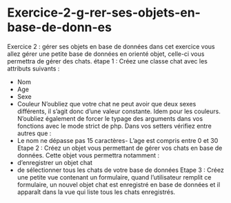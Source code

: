 # Exercice-2-g-rer-ses-objets-en-base-de-donn-es

Exercice 2 : gérer ses objets en base de données
dans cet exercice vous allez gérer une petite base de données en orienté objet, celle-ci vous
permettra de gérer des chats.
étape 1 :
Créez une classe chat avec les attributs suivants :
- Nom
- Age
- Sexe
- Couleur
N’oubliez que votre chat ne peut avoir que deux sexes différents, il s’agit donc d’une valeur
constante. Idem pour les couleurs.
N’oubliez également de forcer le typage des arguments dans vos fonctions avec le mode strict de
php.
Dans vos setters vérifiez entre autres que :
- Le nom ne dépasse pas 15 caractères- L’age est compris entre 0 et 30
Etape 2 :
Créez un objet vous permettant de gérer vos chats en base de données. Cette objet vous permettra
notamment :
- d’enregistrer un objet chat
- de sélectionner tous les chats de votre base de données
Etape 3 :
Créez une petite vue contenant un formulaire, quand l’utilisateur remplit ce formulaire, un nouvel
objet chat est enregistré en base de données et il apparaît dans la vue qui liste tous les chats
enregistrés.

